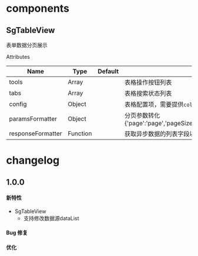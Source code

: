 # components

## SgTableView
表单数据分页展示

Attributes

| Name            | Type        | Default           | Description                   |
| --------------- | ----------- | ----------------- | ----------------------------- |
| tools       | Array      |       | 表格操作按钮列表   |
| tabs       | Array      |       | 表格搜索状态列表   |
| config       | Object      |       | 表格配置项，需要提供`columns`列表配置以及`load`加载数据方法   |
| paramsFormatter       | Object      |       | 分页参数转化{'page':'page','pageSize':'pageSize','activeName':'activeName'}   |
| responseFormatter       | Function      |       | 获取异步数据的列表字段以及分页字段   |



# changelog

## 1.0.0
#### 新特性
- SgTableView
    - 支持修改数据源dataList
#### Bug 修复
#### 优化